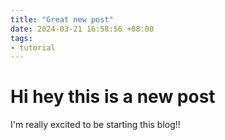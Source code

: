```yaml
---
title: "Great new post"
date: 2024-03-21 16:58:56 +08:00
tags:
- tutorial
---
```


# Hi hey this is a new post

I'm really excited to be starting this blog!!
